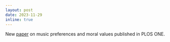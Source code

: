```yaml
---
layout: post
date: 2023-11-29
inline: true
---
```


New [paper](https://doi.org/10.1371/journal.pone.0294402) on music preferences and moral values published in PLOS ONE.


